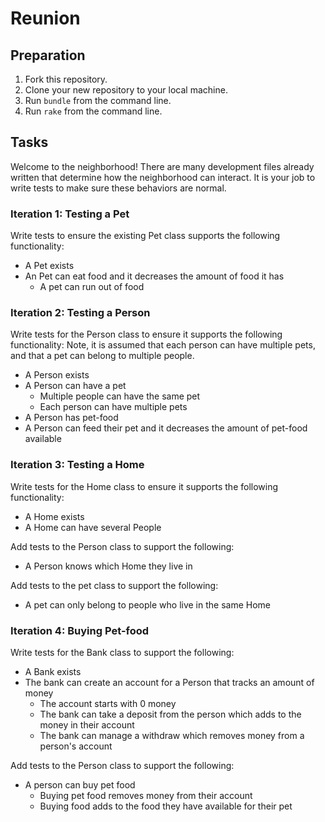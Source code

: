 # Reunion

## Preparation

1. Fork this repository.
1. Clone your new repository to your local machine.
1. Run `bundle` from the command line.
1. Run `rake` from the command line.

## Tasks

Welcome to the neighborhood! There are many development files already written that determine how the neighborhood can interact. It is your job to write tests to make sure these behaviors are normal.

### Iteration 1: Testing a Pet

Write tests to ensure the existing Pet class supports the following functionality:

* A Pet exists  
* An Pet can eat food and it decreases the amount of food it has
  * A pet can run out of food  

### Iteration 2: Testing a Person

Write tests for the Person class to ensure it supports the following functionality: Note, it is assumed that each person can have multiple pets, and that a pet can belong to multiple people.

* A Person exists
* A Person can have a pet
  * Multiple people can have the same pet
  * Each person can have multiple pets
* A Person has pet-food
* A Person can feed their pet and it decreases the amount of pet-food available

### Iteration 3: Testing a Home

Write tests for the Home class to ensure it supports the following functionality:

* A Home exists
* A Home can have several People

Add tests to the Person class to support the following:

* A Person knows which Home they live in

Add tests to the pet class to support the following:

* A pet can only belong to people who live in the same Home

### Iteration 4: Buying Pet-food

Write tests for the Bank class to support the following:

* A Bank exists
* The bank can create an account for a Person that tracks an amount of money
  * The account starts with 0 money
  * The bank can take a deposit from the person which adds to the money in their account
  * The bank can manage a withdraw which removes money from a person's account

Add tests to the Person class to support the following:

* A person can buy pet food
  * Buying pet food removes money from their account
  * Buying food adds to the food they have available for their pet
